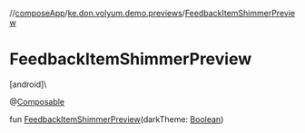 //[composeApp](../../index.md)/[ke.don.volyum.demo.previews](index.md)/[FeedbackItemShimmerPreview](-feedback-item-shimmer-preview.md)

# FeedbackItemShimmerPreview

[android]\

@[Composable](https://developer.android.com/reference/kotlin/androidx/compose/runtime/Composable.html)

fun [FeedbackItemShimmerPreview](-feedback-item-shimmer-preview.md)(darkTheme: [Boolean](https://kotlinlang.org/api/core/kotlin-stdlib/kotlin/-boolean/index.html))